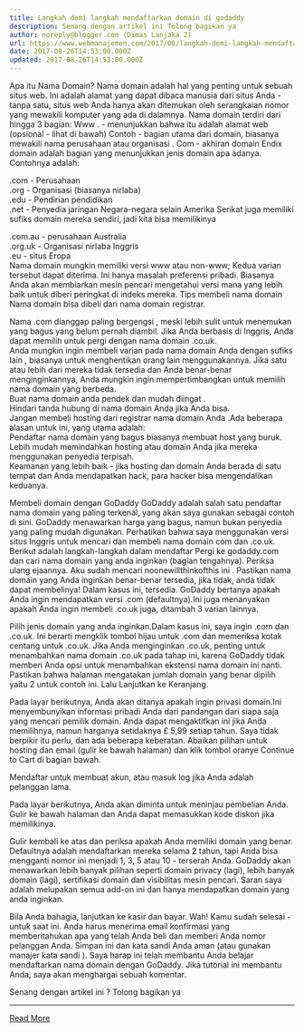 ```yaml
---
title: Langkah demi langkah mendaftarkan domain di godaddy
description: Senang dengan artikel ini Tolong bagikan ya
author: noreply@blogger.com (Dimas Lanjaka 2)
url: https://www.webmanajemen.com/2017/08/langkah-demi-langkah-mendaftarkan.html
date: 2017-08-26T14:53:00.000Z
updated: 2017-08-26T14:53:00.000Z
---
```


Apa itu Nama Domain? 
Nama domain adalah hal yang penting untuk sebuah situs web. Ini adalah alamat yang dapat dibaca manusia dari situs Anda - tanpa satu, situs web Anda hanya akan ditemukan oleh serangkaian nomor yang mewakili komputer yang ada di dalamnya. 
Nama domain terdiri dari hingga 3 bagian: 
Www . - menunjukkan bahwa itu adalah alamat web (opsional - lihat di bawah) 
Contoh - bagian utama dari domain, biasanya mewakili nama perusahaan atau organisasi 
. Com - akhiran domain 
 Endix domain adalah bagian yang menunjukkan jenis domain apa adanya. Contohnya adalah: 

 .com - Perusahaan    
 .org - Organisasi (biasanya nirlaba)    
 .edu - Pendirian pendidikan    
 .net - Penyedia jaringan
Negara-negara selain Amerika Serikat juga memiliki sufiks domain mereka sendiri, jadi kita bisa memilikinya 

 .com.au - perusahaan Australia    
 .org.uk - Organisasi nirlaba Inggris    
 .eu - situs Eropa    
Nama domain mungkin memiliki versi www atau non-www; Kedua varian tersebut dapat diterima. Ini hanya masalah preferensi pribadi. Biasanya Anda akan membiarkan mesin pencari mengetahui versi mana yang lebih baik untuk diberi peringkat di indeks mereka.
 Tips membeli nama domain 
Nama domain bisa dibeli dari nama domain registrar. 

 Nama .com dianggap paling bergengsi , meski lebih sulit untuk menemukan yang bagus yang belum pernah diambil. Jika Anda berbasis di Inggris, Anda dapat memilih untuk pergi dengan nama domain .co.uk.    
 Anda mungkin ingin membeli varian pada nama domain Anda dengan sufiks lain , biasanya untuk menghentikan orang lain menggunakannya. Jika satu atau lebih dari mereka tidak tersedia dan Anda benar-benar menginginkannya, Anda mungkin ingin mempertimbangkan untuk memilih nama domain yang berbeda.    
 Buat nama domain anda pendek dan mudah diingat .    
 Hindari tanda hubung di nama domain Anda jika Anda bisa.    
 Jangan membeli hosting dari registrar nama domain Anda .Ada beberapa alasan untuk ini, yang utama adalah:      
 Pendaftar nama domain yang bagus biasanya membuat host yang buruk.        
 Lebih mudah memindahkan hosting atau domain Anda jika mereka menggunakan penyedia terpisah.        
 Keamanan yang lebih baik - jika hosting dan domain Anda berada di satu tempat dan Anda mendapatkan hack, para hacker bisa mengendalikan keduanya.        


 Membeli domain dengan GoDaddy 
GoDaddy adalah salah satu pendaftar nama domain yang paling terkenal, yang akan saya gunakan sebagai contoh di sini. 
GoDaddy menawarkan harga yang bagus, namun bukan penyedia yang paling mudah digunakan. 
Perhatikan bahwa saya menggunakan versi situs Inggris untuk mencari dan membeli nama domain com dan .co.uk. 
 Berikut adalah langkah-langkah dalam mendaftar 
Pergi ke godaddy.com    dan cari nama domain yang anda inginkan (bagian tengahnya). Periksa ulang ejaannya. 
Aku sudah mencari    noonewillthinkofthis ini    . 
Pastikan nama domain yang Anda inginkan benar-benar tersedia, jika tidak, anda tidak dapat membelinya! 
Dalam kasus ini, tersedia. 
GoDaddy bertanya apakah Anda ingin mendapatkan versi .com (defaultnya).Ini juga menanyakan apakah Anda ingin membeli .co.uk juga, ditambah 3 varian lainnya. 

Pilih jenis domain yang anda inginkan.Dalam kasus ini, saya ingin .com dan .co.uk. Ini berarti mengklik tombol hijau untuk .com dan memeriksa kotak centang untuk .co.uk. 
Jika Anda menginginkan .co.uk, penting untuk menambahkan nama domain .co.uk pada tahap ini, karena GoDaddy tidak memberi Anda opsi untuk menambahkan ekstensi nama domain ini nanti. 
Pastikan bahwa halaman mengatakan jumlah domain yang benar dipilih yaitu 2 untuk contoh ini. Lalu Lanjutkan ke Keranjang. 

Pada layar berikutnya, Anda akan ditanya apakah ingin privasi domain.Ini menyembunyikan informasi pribadi Anda dari pandangan dari siapa saja yang mencari pemilik domain. Anda dapat mengaktifkan ini jika Anda memilihnya, namun harganya setidaknya £ 5,99 setiap tahun. Saya tidak berpikir itu perlu, dan ada beberapa keberatan.
Abaikan pilihan untuk hosting dan email (gulir ke bawah halaman) dan klik tombol oranye Continue to Cart di bagian bawah. 

Mendaftar untuk membuat akun, atau masuk log jika Anda adalah pelanggan lama. 

Pada layar berikutnya, Anda akan diminta untuk meninjau pembelian Anda. 
Gulir ke bawah halaman dan Anda dapat memasukkan kode diskon jika memilikinya.    

Gulir kembali ke atas dan periksa apakah Anda memiliki domain yang benar. Defaultnya adalah mendaftarkan mereka selama 2 tahun, tapi Anda bisa mengganti nomor ini menjadi 1, 3, 5 atau 10 - terserah Anda.
GoDaddy akan menawarkan lebih banyak pilihan seperti domain privacy (lagi), lebih banyak domain (lagi), sertifikasi domain dan visibilitas mesin pencari. Saran saya adalah melupakan semua add-on ini dan hanya mendapatkan domain yang anda inginkan. 

Bila Anda bahagia, lanjutkan ke kasir dan bayar. 
Wah! Kamu sudah selesai - untuk saat ini. Anda harus menerima email konfirmasi yang memberitahukan apa yang telah Anda beli dan memberi Anda nomor pelanggan Anda. Simpan ini dan kata sandi Anda aman (atau gunakan     manajer kata sandi     ). 
Saya harap ini telah membantu Anda belajar mendaftarkan nama domain dengan GoDaddy. Jika tutorial ini membantu Anda, saya akan menghargai sebuah komentar. 

Senang dengan artikel ini ?             Tolong bagikan ya<hr/> <a href="https://www.webmanajemen.com/2017/08/langkah-demi-langkah-mendaftarkan.html" rel="follow" class="button" id="read-more">Read More</a>